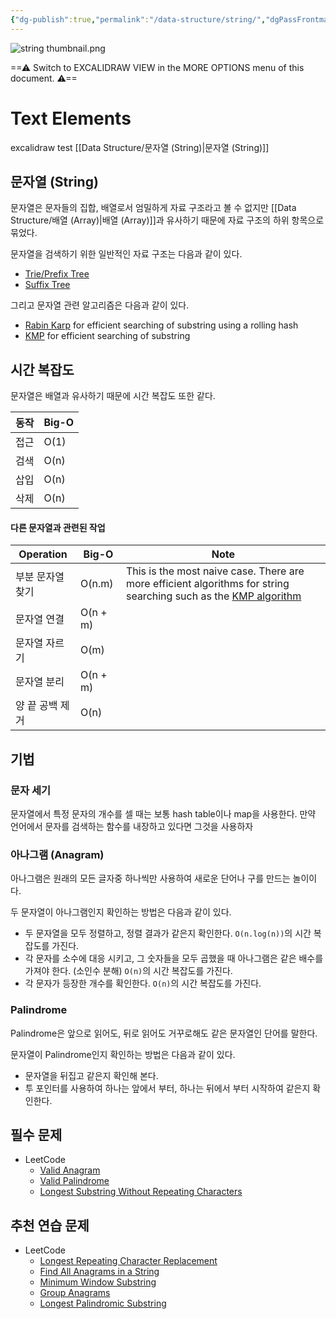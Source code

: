 ```yaml
---
{"dg-publish":true,"permalink":"/data-structure/string/","dgPassFrontmatter":true,"created":"","updated":""}
---
```


![string thumbnail.png](/img/user/Data%20Structure/string%20thumbnail.png)

<div class="transclusion internal-embed is-loaded"><div class="markdown-embed">




==⚠  Switch to EXCALIDRAW VIEW in the MORE OPTIONS menu of this document. ⚠==


# Text Elements
excalidraw test
[[Data Structure/문자열 (String)\|문자열 (String)]] 


</div></div>


## 문자열 (String)
문자열은 문자들의 집합, 배열로서 엄밀하게 자료 구조라고 볼 수 없지만 [[Data Structure/배열 (Array)\|배열 (Array)]]과 유사하기 때문에 자료 구조의 하위 항목으로 묶었다.

문자열을 검색하기 위한 일반적인 자료 구조는 다음과 같이 있다.  
- [Trie/Prefix Tree](https://en.wikipedia.org/wiki/Trie)
- [Suffix Tree](https://en.wikipedia.org/wiki/Suffix_tree)

그리고 문자열 관련 알고리즘은 다음과 같이 있다.
- [Rabin Karp](https://en.wikipedia.org/wiki/Rabin%E2%80%93Karp_algorithm) for efficient searching of substring using a rolling hash
- [KMP](https://en.wikipedia.org/wiki/Knuth%E2%80%93Morris%E2%80%93Pratt_algorithm) for efficient searching of substring

## 시간 복잡도
문자열은 배열과 유사하기 때문에 시간 복잡도 또한 같다.  

|동작|Big-O|
|---|---|
|접근|O(1)|
|검색|O(n)|
|삽입|O(n)|
|삭제|O(n)|

#### 다른 문자열과 관련된 작업

|Operation|Big-O|Note|
|---|---|---|
|부분 문자열 찾기|O(n.m)|This is the most naive case. There are more efficient algorithms for string searching such as the [KMP algorithm](https://en.wikipedia.org/wiki/Knuth%E2%80%93Morris%E2%80%93Pratt_algorithm)|
|문자열 연결|O(n + m)||
|문자열 자르기|O(m)||
|문자열 분리|O(n + m)||
|양 끝 공백 제거|O(n)||

## 기법

### 문자 세기

문자열에서 특정 문자의 개수를 셀 때는 보통 hash table이나 map을 사용한다. 만약 언어에서 문자를 검색하는 함수를 내장하고 있다면 그것을 사용하자

### 아나그램 (Anagram) 

아나그램은 원래의 모든 글자중 하나씩만 사용하여 새로운 단어나 구를 만드는 놀이이다.

두 문자열이 아나그램인지 확인하는 방법은 다음과 같이 있다.

- 두 문자열을 모두 정렬하고, 정렬 결과가 같은지 확인한다. `O(n.log(n))`의 시간 복잡도를 가진다.
- 각 문자를 소수에 대응 시키고, 그 숫자들을 모두 곱했을 때 아나그램은 같은 배수를 가져야 한다. (소인수 분해) `O(n)`의 시간 복잡도를 가진다.
- 각 문자가 등장한 개수를 확인한다. `O(n)`의 시간 복잡도를 가진다.

### Palindrome

Palindrome은 앞으로 읽어도, 뒤로 읽어도 거꾸로해도 같은 문자열인 단어를 말한다.

문자열이 Palindrome인지 확인하는 방법은 다음과 같이 있다.

- 문자열을 뒤집고 같은지 확인해 본다.
- 투 포인터를 사용하여 하나는 앞에서 부터, 하나는 뒤에서 부터 시작하여 같은지 확인한다.

## 필수 문제

- LeetCode
    - [Valid Anagram](https://leetcode.com/problems/valid-anagram)
    - [Valid Palindrome](https://leetcode.com/problems/valid-palindrome/)
    - [Longest Substring Without Repeating Characters](https://leetcode.com/problems/longest-substring-without-repeating-characters/)

## 추천 연습 문제

- LeetCode
    - [Longest Repeating Character Replacement](https://leetcode.com/problems/longest-repeating-character-replacement/)
    - [Find All Anagrams in a String](https://leetcode.com/problems/find-all-anagrams-in-a-string)
    - [Minimum Window Substring](https://leetcode.com/problems/minimum-window-substring/description/)
    - [Group Anagrams](https://leetcode.com/problems/group-anagrams/)
    - [Longest Palindromic Substring](https://leetcode.com/problems/longest-palindromic-substring/)